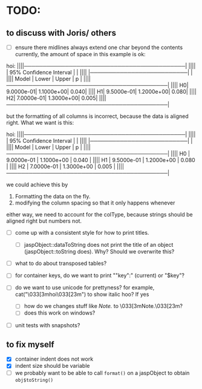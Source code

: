 # TODO:

## to discuss with Joris/ others

- [ ] ensure there midlines always extend one char beyond the contents
currently, the amount of space in this example is ok:

hoi:
||||───────────────────────────────────────────|
||||        | 95% Confidence Interval  |       |
||||        |──────────────────────────|       |
|||| Model  |    Lower    |   Upper    |   p   |
||||───────────────────────────────────────────|
||||      H0|   9.0000e-01|  1.1000e+00|  0.040|
||||      H1|   9.5000e-01|  1.2000e+00|  0.080|
||||      H2|   7.0000e-01|  1.3000e+00|  0.005|
||||───────────────────────────────────────────|

but the formatting of all columns is incorrect, because the data is aligned right.
What we want is this:

hoi:
||||───────────────────────────────────────────|
||||        | 95% Confidence Interval  |       |
||||        |──────────────────────────|       |
|||| Model  |    Lower    |   Upper    |   p   |
||||───────────────────────────────────────────|
||||     H0 |  9.0000e-01 | 1.1000e+00 | 0.040 |
||||     H1 |  9.5000e-01 | 1.2000e+00 | 0.080 |
||||     H2 |  7.0000e-01 | 1.3000e+00 | 0.005 |
||||───────────────────────────────────────────|

we could achieve this by

1. Formatting the data on the fly.
2. modifying the column spacing so that it only happens whenever 

either way, we need to account for the colType, because strings should be aligned right but numbers not.

- [ ] come up with a consistent style for how to print titles.
  - [ ] jaspObject::dataToString does not print the title of an object (jaspObject::toString does). Why? Should we overwrite this?

- [ ] what to do about transposed tables?

- [ ] for container keys, do we want to print "\"key\":" (current) or "$key"?

- [ ] do we want to use unicode for prettyness? for example, cat("\033[3mhoi\033[23m") to show italic hoo? 
  If yes
  - [ ] how do we changes stuff like <em>Note.</em> to \033[3mNote.\033[23m?
  - [ ] does this work on windows?

- [ ] unit tests with snapshots?

## to fix myself

- [x] container indent does not work
- [x] indent size should be variable
- [ ] we probably want to be able to call `format()` on a jaspObject to obtain `obj$toString()`
